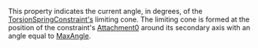 This property indicates the current angle, in degrees, of the [TorsionSpringConstraint's](https://developer.roblox.com/en-us/api-reference/class/TorsionSpringConstraint) limiting cone. The limiting cone is formed at the position of the constraint's [Attachment0](https://developer.roblox.com/en-us/api-reference/property/Constraint/Attachment0) around its secondary axis with an angle equal to [MaxAngle](https://developer.roblox.com/en-us/api-reference/property/TorsionSpringConstraint/MaxAngle).